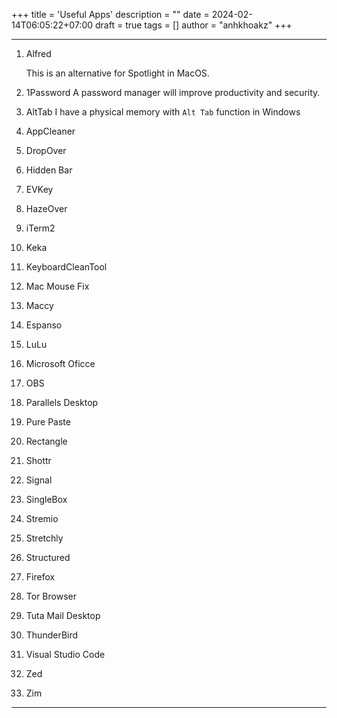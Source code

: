 +++
title = 'Useful Apps'
description = ""
date = 2024-02-14T06:05:22+07:00
draft = true
tags = []
author = "anhkhoakz"
+++

---

1. Alfred

    This is an alternative for Spotlight in MacOS.

2. 1Password
   A password manager will improve productivity and security.
3. AltTab
   I have a physical memory with `Alt Tab` function in Windows
4. AppCleaner
5. DropOver
6. Hidden Bar
7. EVKey
8. HazeOver
9. iTerm2
10. Keka
11. KeyboardCleanTool
12. Mac Mouse Fix
13. Maccy
14. Espanso
15. LuLu
16. Microsoft Oficce
17. OBS
18. Parallels Desktop
19. Pure Paste
20. Rectangle
21. Shottr
22. Signal
23. SingleBox
24. Stremio
25. Stretchly
26. Structured
27. Firefox
28. Tor Browser
29. Tuta Mail Desktop
30. ThunderBird
31. Visual Studio Code
32. Zed
33. Zim

---

